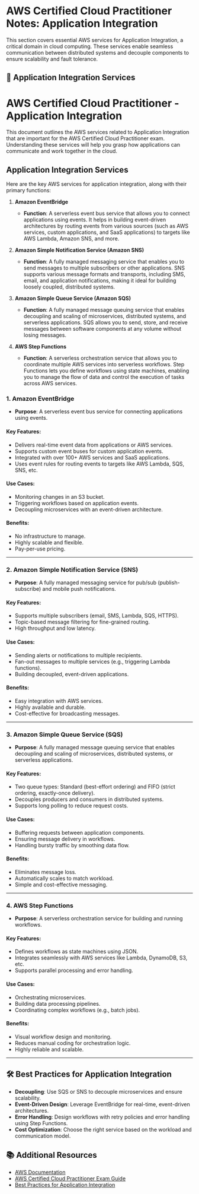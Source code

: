 # AWS Certified Cloud Practitioner Notes: Application Integration

This section covers essential AWS services for Application Integration, a critical domain in cloud computing. These services enable seamless communication between distributed systems and decouple components to ensure scalability and fault tolerance.

## 🚀 Application Integration Services

# AWS Certified Cloud Practitioner - Application Integration

This document outlines the AWS services related to Application Integration that are important for the AWS Certified Cloud Practitioner exam. Understanding these services will help you grasp how applications can communicate and work together in the cloud.

## Application Integration Services

Here are the key AWS services for application integration, along with their primary functions:

1. **Amazon EventBridge**
   - **Function**: A serverless event bus service that allows you to connect applications using events. It helps in building event-driven architectures by routing events from various sources (such as AWS services, custom applications, and SaaS applications) to targets like AWS Lambda, Amazon SNS, and more.

2. **Amazon Simple Notification Service (Amazon SNS)**
   - **Function**: A fully managed messaging service that enables you to send messages to multiple subscribers or other applications. SNS supports various message formats and transports, including SMS, email, and application notifications, making it ideal for building loosely coupled, distributed systems.

3. **Amazon Simple Queue Service (Amazon SQS)**
   - **Function**: A fully managed message queuing service that enables decoupling and scaling of microservices, distributed systems, and serverless applications. SQS allows you to send, store, and receive messages between software components at any volume without losing messages.

4. **AWS Step Functions**
   - **Function**: A serverless orchestration service that allows you to coordinate multiple AWS services into serverless workflows. Step Functions lets you define workflows using state machines, enabling you to manage the flow of data and control the execution of tasks across AWS services.



### 1. Amazon EventBridge
- **Purpose**: A serverless event bus service for connecting applications using events.

#### Key Features:
- Delivers real-time event data from applications or AWS services.
- Supports custom event buses for custom application events.
- Integrated with over 100+ AWS services and SaaS applications.
- Uses event rules for routing events to targets like AWS Lambda, SQS, SNS, etc.

#### Use Cases:
- Monitoring changes in an S3 bucket.
- Triggering workflows based on application events.
- Decoupling microservices with an event-driven architecture.

#### Benefits:
- No infrastructure to manage.
- Highly scalable and flexible.
- Pay-per-use pricing.

---

### 2. Amazon Simple Notification Service (SNS)
- **Purpose**: A fully managed messaging service for pub/sub (publish-subscribe) and mobile push notifications.

#### Key Features:
- Supports multiple subscribers (email, SMS, Lambda, SQS, HTTPS).
- Topic-based message filtering for fine-grained routing.
- High throughput and low latency.

#### Use Cases:
- Sending alerts or notifications to multiple recipients.
- Fan-out messages to multiple services (e.g., triggering Lambda functions).
- Building decoupled, event-driven applications.

#### Benefits:
- Easy integration with AWS services.
- Highly available and durable.
- Cost-effective for broadcasting messages.

---

### 3. Amazon Simple Queue Service (SQS)
- **Purpose**: A fully managed message queuing service that enables decoupling and scaling of microservices, distributed systems, or serverless applications.

#### Key Features:
- Two queue types: Standard (best-effort ordering) and FIFO (strict ordering, exactly-once delivery).
- Decouples producers and consumers in distributed systems.
- Supports long polling to reduce request costs.

#### Use Cases:
- Buffering requests between application components.
- Ensuring message delivery in workflows.
- Handling bursty traffic by smoothing data flow.

#### Benefits:
- Eliminates message loss.
- Automatically scales to match workload.
- Simple and cost-effective messaging.

---

### 4. AWS Step Functions
- **Purpose**: A serverless orchestration service for building and running workflows.

#### Key Features:
- Defines workflows as state machines using JSON.
- Integrates seamlessly with AWS services like Lambda, DynamoDB, S3, etc.
- Supports parallel processing and error handling.

#### Use Cases:
- Orchestrating microservices.
- Building data processing pipelines.
- Coordinating complex workflows (e.g., batch jobs).

#### Benefits:
- Visual workflow design and monitoring.
- Reduces manual coding for orchestration logic.
- Highly reliable and scalable.

---

## 🛠️ Best Practices for Application Integration
- **Decoupling**: Use SQS or SNS to decouple microservices and ensure scalability.
- **Event-Driven Design**: Leverage EventBridge for real-time, event-driven architectures.
- **Error Handling**: Design workflows with retry policies and error handling using Step Functions.
- **Cost Optimization**: Choose the right service based on the workload and communication model.

## 📚 Additional Resources
- [AWS Documentation](https://aws.amazon.com/documentation/)
- [AWS Certified Cloud Practitioner Exam Guide](https://aws.amazon.com/certification/certified-cloud-practitioner/)
- [Best Practices for Application Integration](https://aws.amazon.com/architecture/)
